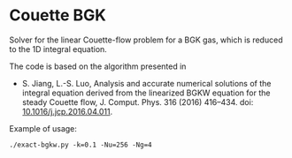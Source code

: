 # Couette BGK
Solver for the linear Couette-flow problem for a BGK gas, which is reduced to the 1D integral equation.

The code is based on the algorithm presented in
- S. Jiang, L.-S. Luo, Analysis and accurate numerical solutions of the integral equation derived from the linearized BGKW equation for the steady Couette flow, J. Comput. Phys. 316 (2016) 416–434. doi: [10.1016/j.jcp.2016.04.011](http://doi.org/10.1016/j.jcp.2016.04.011).

Example of usage:
```
./exact-bgkw.py -k=0.1 -Nu=256 -Ng=4
```
